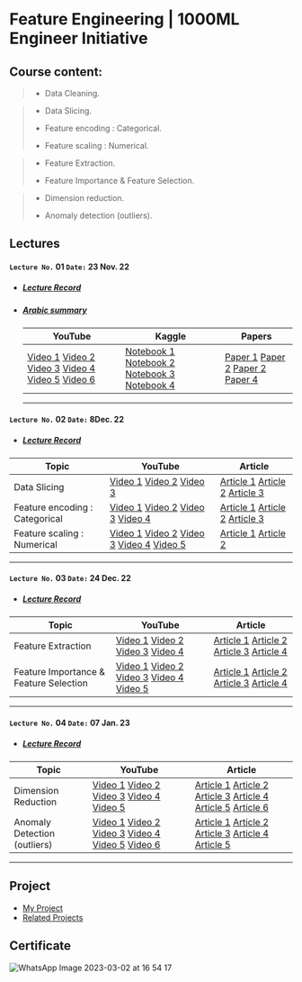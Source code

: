 # Feature Engineering | 1000ML Engineer Initiative 

## Course content:
> - Data Cleaning.

>- Data Slicing.
>
>- Feature encoding : Categorical.
>
>- Feature scaling : Numerical.

>- Feature Extraction.
>
>- Feature Importance & Feature Selection.

>- Dimension reduction.
>
>- Anomaly detection (outliers).

## Lectures

####   `Lecture No.` 01  `Date:` 23 Nov. 22 

- ##### [Lecture Record](https://www.youtube.com/watch?v=IJuoeOj1HFg&list=PL6-3IRz2XF5WAfo7GdSQdLWwEscdyYCVM)

- ##### [Arabic summary](https://github.com/AhmedUZaki/Feature-Engineering-1000ML/blob/main/%D8%AA%D9%84%D8%AE%D9%8A%D8%B5%20%D8%B9%D8%B1%D8%A8%D9%8A%20%D9%84%D9%84%D9%85%D8%AD%D8%A7%D8%B6%D8%B1%D8%A7%D8%AA/%D9%85%D9%84%D8%AE%D8%B5%20%D9%85%D8%AD%D8%A7%D8%B6%D8%B1%D8%A7%D8%AA%20%D9%87%D9%86%D8%AF%D8%B3%D8%A9%20%D8%A7%D9%84%D8%B9%D9%86%D8%A7%D8%B5%D8%B1%20%D8%A7%D9%84%D8%AF%D9%81%D8%B9%D8%A9%20%D8%A7%D9%84%D8%AB%D8%A7%D9%86%D9%8A%D8%A9%20-%20%D9%85%D8%AD%D8%A7%D8%B6%D8%B1%D8%A9%20%D8%B1%D9%82%D9%85%20(1).pdf)

  | YouTube                                                      | Kaggle                                                       | Papers                                                       |
  | ------------------------------------------------------------ | ------------------------------------------------------------ | ------------------------------------------------------------ |
  | [Video 1](https://www.youtube.com/watch?v=awTU_lDQDYw) [Video 2](https://www.youtube.com/watch?v=S2Fqk1icPFs) [Video 3](https://www.youtube.com/watch?v=IxxGqoOksJ4) [Video 4](https://www.youtube.com/watch?v=vPaXbA_xQFQ) [Video 5](https://www.youtube.com/watch?v=_6a1AZ8R7cI) [Video 6](https://www.youtube.com/watch?v=T18rp49owgM) | [Notebook 1](https://www.kaggle.com/code/rtatman/data-cleaning-challenge-handling-missing-values) [Notebook 2](https://www.kaggle.com/code/rtatman/data-cleaning-challenge-scale-and-normalize-data) [Notebook 3](https://www.kaggle.com/code/chadalee/olympics-data-cleaning-exploration-prediction) [Notebook 4](https://www.kaggle.com/code/milankalkenings/comprehensive-tutorial-data-cleaning) | [Paper 1](https://github.com/AhmedUZaki/Feature-Engineering-1000ML/blob/main/Papers/Lecture%2001/01%20data-cleaning-IEEE.pdf) [Paper 2](https://github.com/AhmedUZaki/Feature-Engineering-1000ML/blob/main/Papers/Lecture%2001/02%20Hellerstein_2008.pdf) [Paper 2](https://github.com/AhmedUZaki/Feature-Engineering-1000ML/blob/main/Papers/Lecture%2001/03%20Ganti_Ch1.pdf) [Paper 4](https://github.com/AhmedUZaki/Feature-Engineering-1000ML/blob/main/Papers/Lecture%2001/04%20data_cleaning_2010.pdf) |

  ---

####   `Lecture No.` 02  `Date:` 8Dec. 22 

- ##### [Lecture Record](https://www.youtube.com/watch?v=W_X441-YB6E&list=PL6-3IRz2XF5WAfo7GdSQdLWwEscdyYCVM&index=2)

| Topic                          | YouTube                                                      | Article                                                      |
| ------------------------------ | ------------------------------------------------------------ | ------------------------------------------------------------ |
| Data Slicing                   | [Video 1](https://www.youtube.com/watch?v=htyWDxKVttE) [Video 2](https://www.youtube.com/watch?v=ni9ng4Jy3Z8) [Video 3](https://www.youtube.com/watch?v=Sz_iXvh25Ew) | [Article 1](https://www.activestate.com/resources/quick-reads/how-to-slice-a-dataframe-in-pandas/) [Article 2](https://datacarpentry.org/python-ecology-lesson/03-index-slice-subset/index.html) [Article 3](https://www.journaldev.com/55406/data-filtering-in-python-pandas) |
| Feature encoding : Categorical | [Video 1](https://www.youtube.com/watch?v=irHhDMbw3xo) [Video 2](https://www.youtube.com/watch?v=WXHLLO4FnZs) [Video 3](https://www.youtube.com/watch?v=Guis2MvnJfU) [Video 4](https://www.youtube.com/watch?v=u5R2G_fR6sc ) | [Article 1](https://analyticsindiamag.com/a-complete-guide-to-categorical-data-encoding) [Article 2](https://www.analyticsvidhya.com/blog/2020/08/types-of-categorical-data-encoding/) [Article 3](https://www.geeksforgeeks.org/feature-encoding-techniques-machine-learning/) |
| Feature scaling : Numerical    | [Video 1](https://www.youtube.com/watch?v=31_JLKI8xPQ) [Video 2](https://www.youtube.com/watch?v=Dch6J3HzIOw) [Video 3](https://www.youtube.com/watch?v=4RmXXNxAves) [Video 4](https://www.youtube.com/watch?v=wFuBUbfixzU) [Video 5](https://www.youtube.com/watch?v=ZddUwo4R5ug) | [Article 1](https://www.analyticsvidhya.com/blog/2020/04/feature-scaling-machine-learning-normalization-standardization/) [Article 2](https://www.geeksforgeeks.org/ml-feature-scaling-part-2/) |

---

####   `Lecture No.` 03  `Date:` 24 Dec. 22 

- ##### [Lecture Record](https://www.youtube.com/watch?v=RLkUwTAN87E&list=PL6-3IRz2XF5WAfo7GdSQdLWwEscdyYCVM&index=3)

| Topic                                  | YouTube                                                      | Article                                                      |
| -------------------------------------- | ------------------------------------------------------------ | ------------------------------------------------------------ |
| Feature Extraction                     | [Video 1](https://www.youtube.com/watch?v=pr5LXi4U10c&t=0s) [Video 2](https://www.youtube.com/watch?v=JviZB2d64KU&t=0s) [Video 3](https://www.youtube.com/watch?v=y_X4hXjTFNQ&t=0s) [Video 4](https://www.youtube.com/watch?v=YNrMdZtxRmQ&t=0s) | [Article 1](https://www.youtube.com/redirect?event=video_description&redir_token=QUFFLUhqa3FUMmhlSjJWS1dzdlA5R3pIM2pKX0pjX3lrUXxBQ3Jtc0tuc2czeGhqZGg4YWhPQmRsRHFPV2RGU09QWUtCQkx2OHYybmhPWENWQlBnREZIa1pCcmtFc2M2dUhJSmhWMUsxTF9jcm9ERWZxMEhVdWlhcDlBcGh2MXR4dFZ3a0hFUmdxSW5GUFlhc2RIdUQwcXJzcw&q=https%3A%2F%2Fdeepai.org%2Fmachine-learning-glossary-and-terms%2Ffeature-extraction&v=RLkUwTAN87E) [Article 2](https://www.youtube.com/redirect?event=video_description&redir_token=QUFFLUhqbVZlbnB4bTRMSU1oUFpSbFZINjdTaWU3bUs5d3xBQ3Jtc0tsNm03NmxpRmxWbmpxZHR0TThWVmRiaWE3UHNldmhhbldrMnVmQU5NamFfRUJOWW5uQWlPdGpwUVBINWJHdW1fQkZfbXlVOExDOU5tdTRHbVpCNHZPNjdURGY3MU1pTXEwZ0M3dWhxSUpVdnJjaEJKYw&q=https%3A%2F%2Fwww.analyticsvidhya.com%2Fblog%2F2021%2F04%2Fguide-for-feature-extraction-techniques%2F&v=RLkUwTAN87E) [Article 3](https://www.youtube.com/redirect?event=video_description&redir_token=QUFFLUhqbUpJenM0YVpnWS1UZ2tVY1QtWVdyOHRMWkZ0d3xBQ3Jtc0tscVl6eExQOHhBZzBKSWRSNHJPMHZRMXFxZFBEMVpocEVmQTg5cG9uam5OVmQ0V2o4c21OeDFITXNPVFN0VjU3Tk9KakhWa1A3OTJGeWVycGl0dll5aVpqTGxMQVdnOHFVSU5RS29oalpfbWRwOHFpNA&q=https%3A%2F%2Fwww.educative.io%2Fanswers%2Fwhat-is-feature-extraction&v=RLkUwTAN87E) [Article 4](https://www.youtube.com/redirect?event=video_description&redir_token=QUFFLUhqbG96WFJDZUFSbWlBSWh3dDRCTDZ3X1RVNnVpUXxBQ3Jtc0tsYi1hWlI4cUk2WTNpOXctTk9NeWhSRTl3NklDVjczdGpXWURyZ0FNNHBIcTRYbVJmWVNDNDhCd2dTMUpOd21nZlNDZHdLVzRFOXRQdFhXd25QUjRmcVh5enVBVXIyMU1vY0I0eXIzSDFaYWtEQ0Vzaw&q=https%3A%2F%2Fmachinelearningmastery.com%2Ffeature-extraction-on-tabular-data%2F&v=RLkUwTAN87E) |
| Feature Importance & Feature Selection | [Video 1](https://www.youtube.com/watch?v=IhSWvwmpwTU&t=0s) [Video 2](https://www.youtube.com/watch?v=5bHpPQ6_OU4&t=0s) [Video 3](https://www.youtube.com/watch?v=YaKMeAlHgqQ&t=0s) [Video 4](https://www.youtube.com/watch?v=R47JAob1xBY&t=0s) [Video 5](https://www.youtube.com/watch?v=wjKvyk8xStg&t=0s) | [Article 1](https://www.youtube.com/redirect?event=video_description&redir_token=QUFFLUhqbWtBekdXQkdhZnJ0TE1uVEpWSXRjQ1dqM2VuZ3xBQ3Jtc0tsUEptUmtyTFM1S2NXSHA4S19ENXRvbkhLX3lQbU9FQnhGWjRrbld3d0QzRzV6QUd2dDdMc2NlR2k0Qll2WTB1MU54a0FBTFBPaHEwSjlPaHJ3RHlDNmhUd3M0cmxtTFJfbHhGWnlRcHVJUGtSbjltcw&q=https%3A%2F%2Fmachinelearningmastery.com%2Ffeature-selection-with-real-and-categorical-data%2F&v=RLkUwTAN87E) [Article 2](https://www.youtube.com/redirect?event=video_description&redir_token=QUFFLUhqbkJ5TTNlWHpIVkVlUFItNFFkNW9BbGh6NGJzQXxBQ3Jtc0tsR0d2RE1VQUl1dXpweUtqaDEwUGVaWV9NaHZUYlluUzZFZWdRYUVWWS1ZQTZNTEVxMnZ4Vk5Oc2FMSXJQLUtrMTdvYy1kV0UtTzBSak9FSUpMbXdyUy11RnBZT2UtSTdncUt2YlR1bmNja3lEMGFWdw&q=https%3A%2F%2Fwww.datacamp.com%2Ftutorial%2Ffeature-selection-python&v=RLkUwTAN87E) [Article 3](https://www.youtube.com/redirect?event=video_description&redir_token=QUFFLUhqbnA4RlQ5M00wLUo3NW5BZDdXTUZuUU5xaWJ5QXxBQ3Jtc0trUmMyQnJfUkVVcjlPTW5aZzNVWkUzaWZGd1lOQ2ctLWJHaUtLdHpZOUZTUXpOcWFOdGcxOUx5aVBuWl9kWG5iRXFnY05lZmZXLW1icU1EOFdXZ2U1c1o2S2pWQjVHZE54RUVSM2tUMThYbDBfcmpKOA&q=https%3A%2F%2Fwww.analyticsvidhya.com%2Fblog%2F2020%2F10%2Ffeature-selection-techniques-in-machine-learning%2F&v=RLkUwTAN87E) [Article 4](https://www.youtube.com/redirect?event=video_description&redir_token=QUFFLUhqa20yTkZpdGItaVhRc2VfYkdIc0NWWDNaYjV3QXxBQ3Jtc0ttU3RjSDg3T2dRa2ZET2dyNEN2bWl6LW1EZ2t2TGJ3b1lrVkNJTTduWEpGUnlQWGQ0TERCV3B6dmVydlRFaHJOamx1TDdjeGNzdDNXZzNPUkd6VC0wQVJCcHc1T0Vjb21UZmpfMzdUcmxzMDUzX25uUQ&q=https%3A%2F%2Fregenerativetoday.com%2Ffour-popular-feature-selection-methods-for-efficient-machine-learning-in-python%2F&v=RLkUwTAN87E) |

---

####   `Lecture No.` 04  `Date:` 07 Jan. 23 

- ##### [Lecture Record](https://www.youtube.com/watch?v=gOCgm2ftTnI&list=PL6-3IRz2XF5WAfo7GdSQdLWwEscdyYCVM&index=4)

| Topic                        | YouTube                                                      | Article                                                      |
| ---------------------------- | ------------------------------------------------------------ | ------------------------------------------------------------ |
| Dimension Reduction          | [Video 1](https://www.youtube.com/watch?v=i5xFuu3EakM&t=0s) [Video 2](https://www.youtube.com/watch?v=QdBy02ExhGI&t=0s) [Video 3](https://www.youtube.com/watch?v=uKveqmkjXfo&t=0s) [Video 4](https://www.youtube.com/watch?v=ib5ulrK3RyM&t=0s) [Video 5](https://www.youtube.com/watch?v=ib5ulrK3RyM&t=0s) | [Article 1](https://www.youtube.com/redirect?event=video_description&redir_token=QUFFLUhqa3JwdTJjT0ltbjBHMjlQaVVvdGFzLV9BbS1Yd3xBQ3Jtc0tuWERtTzEtS0d4RE5wc0o0OGNBemw4Q3IzTUhPOVVuUGxabENrVFkzV1BFN0hJX01NZHB1MUx5dVVCY1FxTVd2NjNIaUFLQlpGblBybmVzLWF3X0xSYnEtR1JUTEVjWHktRUxieVI4dmdQeFVrTnV2TQ&q=https%3A%2F%2Fmachinelearningmastery.com%2Fdimensionality-reduction-algorithms-with-python%2F&v=gOCgm2ftTnI) [Article 2](https://www.youtube.com/redirect?event=video_description&redir_token=QUFFLUhqbU5OckJXSi16Q2JkemFoUHFDR2FOZlltUzZwUXxBQ3Jtc0tsaEU2d2l2d0hIUWZjN3kyOUczQjRjNjhic2QxTXdaWHc0T1RIb0lOcF9lNW4zblM3b1VPdUg4X2VwZ1VLQjRod3hGM2xrNFpEQWpFbXFVQWt3RDdoRE9MMHFhd3NuaHdoa1pRR3NlZW9HYWNDYnp2MA&q=https%3A%2F%2Ftowardsdatascience.com%2Fdimension-reduction-techniques-with-python-f36ca7009e5c&v=gOCgm2ftTnI) [Article 3](https://www.youtube.com/redirect?event=video_description&redir_token=QUFFLUhqbjlaalZENnRoY2MxRWZidkxneDVGcXF4WkNVUXxBQ3Jtc0tuSHRSVTY3eHd3V0ZpbWFPcGdmSVoxX0tNMnk0SGVXVnRhbEJvYnZpWFdsd2RwRzlDeTJSajk2Q2M2OEt6X1NhR0lDM1hQTXdYWGoyazc0bE1ZWElyWXpMeHc2TndIb183a3B5Um1IVjRGXzJXRnJ5OA&q=https%3A%2F%2Fstackabuse.com%2Fdimensionality-reduction-in-python-with-scikit-learn%2F&v=gOCgm2ftTnI) [Article 4](https://www.youtube.com/redirect?event=video_description&redir_token=QUFFLUhqa1ZmM1FzSHVpV21Qa25WRUt3akpKc1k2bU16UXxBQ3Jtc0tsOHN4R1d6dUxOcnJfbDdBVWlvYnNsOXpxanJQenJ0UGxIRXhVMUIwYUZhRkFjNFZDNDdnWV9VUWNQQjd2T3ppZWd0Tkx1YUkwcHl2MWROSy14V2NWU3AzOWRTcE8zMjZwRjNpLURMa29mRUZxOTZiOA&q=https%3A%2F%2Fwww.analyticsvidhya.com%2Fblog%2F2018%2F08%2Fdimensionality-reduction-techniques-python%2F&v=gOCgm2ftTnI) [Article 5](https://www.youtube.com/redirect?event=video_description&redir_token=QUFFLUhqbDhXZGtUOWFSaGpzNzBha2twcTZaWWlHQ2NYUXxBQ3Jtc0tsSFNWR2c3bDk1RzFfeEl5Z056WTdxZHhCTlVZa1I4Yzd5ckJlZUpXQnZfVUVxdHRWemlreGRNM0lVV1UxRTJwRjZZMjhUeEtNenowcXNCZ0hSalZXc3d0V2xXTWRMbXZhUmszRkExODJIMVhxM0s4cw&q=https%3A%2F%2Fwww.learndatasci.com%2Ftutorials%2Fapplied-dimensionality-reduction-techniques-using-python%2F&v=gOCgm2ftTnI) [Article 6](https://www.youtube.com/redirect?event=video_description&redir_token=QUFFLUhqbXdTYkZQQzlPc194bmdvSU1zd0ZmU2J5OVM3QXxBQ3Jtc0trOWVOY25uQWk2NjBhMDctUDZlQ2tWZnBVQUhVTnFXV1V1eHRQVG1PaHJMbzZJMnY5dHAyQkVmSW1UdGhYT2FBM2RkN1M1Y0RFSEgzQ2xmejh2Q3hMbHdWNXB5Y2lGRGVyUmJSQ1ZZTXBhdFJ2dTBPcw&q=https%3A%2F%2Fbuiltin.com%2Fdata-science%2Fdimensionality-reduction-python&v=gOCgm2ftTnI) |
| Anomaly Detection (outliers) | [Video 1](https://www.youtube.com/watch?v=rzR_cKnkD18&t=0s) [Video 2](https://www.youtube.com/watch?v=pdF4V23Hj5Y&t=0s) [Video 3](https://www.youtube.com/watch?v=NEuU1gaUyww&t=0s) [Video 4](https://www.youtube.com/watch?v=TP3wdwD8JVY&t=0s) [Video 5](https://www.youtube.com/watch?v=FAjoPtjsk6Q&t=0s) [Video 6](https://www.youtube.com/watch?v=hzPaCrFtqTk&t=0s) | [Article 1](https://www.youtube.com/redirect?event=video_description&redir_token=QUFFLUhqa2dHZVlickdSZ2RnZUhKZjB4cFJUOXlEaGctZ3xBQ3Jtc0trUGZqY044a1BrU0pvV2M1U1RNczJZTlN6VlQzTlF4VlRUMk0tWndva3VtejRzdGFOTjdETVFaT2xUdTkxVUFMR3UtZDFvUHJsdGtJN2Fja2hyUFVqN19nZUdpSEtUOFM0cEc3Z1hydUFDZ0lSZjFYRQ&q=https%3A%2F%2Fbuiltin.com%2Fdata-science%2Foutlier-detection-python&v=gOCgm2ftTnI) [Article 2](https://www.youtube.com/redirect?event=video_description&redir_token=QUFFLUhqa3E2NEZycHJkNUJ2ODRCdjBhRTRoeldtV3RFUXxBQ3Jtc0trVTRPbkpEMmFvdHBIdm5Ib2NLaUZlZ1dJQUNEbzZpcG9qSFhhOXZlMFFiX25YSFp5R2hqREJ5M2FKTXhwanFKTTZ3aS1jMThESGd5eE5SMTNJNlhlaTZ1ZkxRdUJxYl8xOWZOeHBTaHpFVHB4ZDNlOA&q=https%3A%2F%2Fmachinelearningmastery.com%2Fmodel-based-outlier-detection-and-removal-in-python%2F&v=gOCgm2ftTnI) [Article 3](https://www.youtube.com/redirect?event=video_description&redir_token=QUFFLUhqazlMam1IQTFxOUVyTF9hTFQyeDBpVlZlWnFxUXxBQ3Jtc0tsaWxGdUx6NHNaNjFkd3hQM0VxLVNVRDB3LXBRNFlJS0FraUR1cWRHbzl1Wk5LUmJBc19MX0FpemZYXzVKZDlTbHJoMXJoTFJjRzNwUVM1R3FqZUd0bk5wU1BCUnFnQ1ZETTdpeUZ3bDRadUpWdjc5UQ&q=https%3A%2F%2Fwww.analyticsvidhya.com%2Fblog%2F2021%2F05%2Ffeature-engineering-how-to-detect-and-remove-outliers-with-python-code%2F&v=gOCgm2ftTnI) [Article 4](https://www.youtube.com/redirect?event=video_description&redir_token=QUFFLUhqazczWHM5eFFCaHlUTFNQR2RTbk92aGZ0TDdnd3xBQ3Jtc0tsMXJjSmQ4MUpWdWk0RUlFS3lsZXpneFBZbFNrUzdqdFdNOG9McmRaSHJRVlhYTnh1dzZ4X0VOT1VDblo0MGw5NVFucm4yYnZ5RE9GMElUb1BkTnhubjZvN2dOV2pDS3d6RWgxWGZzVVIyMVZiSjZJWQ&q=https%3A%2F%2Ftowardsdatascience.com%2Fintroducing-anomaly-outlier-detection-in-python-with-pyod-40afcccee9ff&v=gOCgm2ftTnI) [Article 5](https://www.youtube.com/redirect?event=video_description&redir_token=QUFFLUhqa2FJLUxhTWFfX25QYVBXZ3liRzNwaHFwTmV3Z3xBQ3Jtc0trWm56QTU5ZTdVUGVrQk13WjNWcDFGQjVnTk5qNWwtX05faTFVUWNDY1o2V2xDQ3lNNXUyaDk5XzlnSnZ0elRWamwwZ3NOdHJVakEzOFJ3VXdJOEtaVXFIV3VUTmtyTXNfR3FqSno3THdjeEQ2a0Uwcw&q=https%3A%2F%2Fcnvrg.io%2Fanomaly-detection-python%2F&v=gOCgm2ftTnI) |

---

## Project

- [My Project](https://github.com/Uliwazeer/Project-of-Feature-Engineering-1000ML/blob/master/Feature%20Engineering%20Project/rideshare_FeatureEngineering%20.ipynb)
- [Related Projects](https://github.com/HeshamAsem/1000MLEngineer/tree/main/FeatureEngineering) 

## Certificate
![WhatsApp Image 2023-03-02 at 16 54 17](https://user-images.githubusercontent.com/84068430/222569262-dd66a32c-7702-4d51-b9d2-0f49ef6e806f.jpg)


